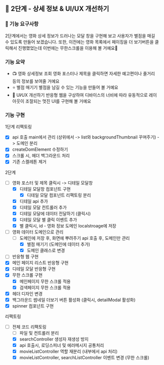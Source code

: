 ## 🚀 2단계 - 상세 정보 & UI/UX 개선하기

### 🎯 기능 요구사항

2단계에서는 영화 상세 정보가 드러나는 모달 창을 구현해 보고 사용자가 별점을 매길 수 있도록 만들어 보겠습니다. 또한, 이전에는 영화 목록에서 페이징을 더 보기버튼을 클릭해서 진행했었는데 이번에는 무한스크롤을 이용해 볼 거예요🤗

### 기능 요약

- 📺 영화 상세정보 조회
  영화 포스터나 제목을 클릭하면 자세한 예고편이나 줄거리 등의 정보를 보여줄 거예요
- ⭐️ 별점 매기기
  별점을 남길 수 있는 기능을 만들어 볼 거예요
- 📐 UI⁄UX 개선하기
  반응형 웹을 구상하여 디바이스의 너비에 따라 유동적으로 레이아웃이 조절되는 멋진 UI를 구현해 볼 거예요

### 기능 구현

1단계 리팩토링

- [x] api 호출 main에서 관리 (상위에서 -> list와 backgroundThumbnail 꾸며주기) -> 도메인 분리
- [x] createDomElement 수정하기
- [x] 스크롤 시, 헤더 백그라운드 처리
- [x] 기존 스켈레톤 제거

2단계

- [ ] 영화 포스터 및 제목 클릭시 -> 디테일 모달창
  - [x] 디테일 모달창 컴포넌트 구현
    - [x] 디테일 모달 컴포넌트 리팩토링 분리
  - [x] 디테일 api 추가
  - [x] 디테일 모달 컨트롤러 추가
  - [x] 디테일 모달에 데이터 전달하기 (클릭시)
  - [x] 디테일 모달 별 클릭 이벤트 추가
  - [x] 별 클릭시, id - 영화 정보 도메인 localstroage에 저장
- [ ] 영화 데이터 도메인으로 관리
  - [ ] 도메인에 저장 후, 화면에 뿌려주기 api 호출 후, 도메인만 관리
    - [x] 별점 매기기 (도메인에 데이터 추가)
    - [x] 도메인 클래스로 변경
- [ ] 반응형 웹 구현
- [x] 메인 페이지 리스트 반응형 구현
- [x] 디테일 모달 반응형 구현
- [x] 무한 스크롤 구현
  - [x] 메인페이지 무한 스크롤 적용
  - [x] 검색페이지 무한 스크롤 적용
- [x] 헤더 디자인 변경
- [x] 백그라운드 썸네일 더보기 버튼 활성화 (클릭시, detailModal 활성화)
- [x] spinner 컴포넌트 구현

리팩토링

- [ ] 전체 코드 리팩토링
  - [ ] 파일 및 컨트롤러 분리
  - [x] searchController 생성자 재생성 방지
  - [x] api 호출시, 로딩스피너 및 에러메시지 공통처리
  - [x] movieListController 역할 재분리 (내부에서 api 처리)
  - [x] movieListController, searchListController 이벤트 변경 (무한 스크롤)
